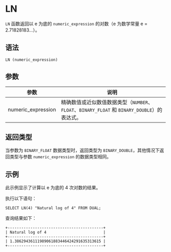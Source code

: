 LN 
=======================



`LN` 函数返回以 e 为底的 `numeric_expression` 的对数（e 为数学常量 e = 2.71828183...）。

语法 
--------------

    LN (numeric_expression)



参数 
--------------



|         参数         |                                  说明                                   |
|--------------------|-----------------------------------------------------------------------|
| numeric_expression | 精确数值或近似数值数据类型（`NUMBER`、`FLOAT`、`BINARY_FLOAT` 和 `BINARY_DOUBLE`）的表达式。 |



返回类型 
----------------

当参数为 `BINARY_FLOAT` 数据类型时，返回类型为 `BINARY_DOUBLE`，其他情况下返回类型与参数 `numeric_expression` 的数据类型相同。

示例 
--------------

此示例显示了计算以 e 为底的 4 次对数的结果。

执行以下语句：

    SELECT LN(4) "Natural log of 4" FROM DUAL;



查询结果如下：

    +------------------------------------------+
    | Natural log of 4                         |
    +------------------------------------------+
    | 1.38629436111989061883446424291635313615 |
    +------------------------------------------+


